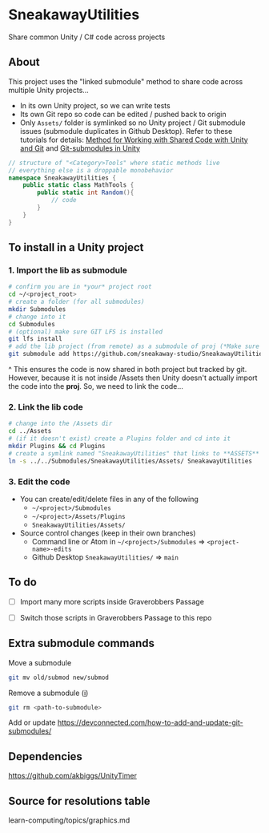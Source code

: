 
# SneakawayUtilities

Share common Unity / C# code across projects

## About

This project uses the "linked submodule" method to share code across multiple Unity projects...
- In its own Unity project, so we can write tests
- Its own Git repo so code can be edited / pushed back to origin
- Only `Assets/` folder is symlinked so no Unity project / Git submodule issues (submodule duplicates in Github Desktop). Refer to these tutorials for details: [Method for Working with Shared Code with Unity and Git](https://prime31.github.io/A-Method-for-Working-with-Shared-Code-with-Unity-and-Git/) and [Git-submodules in Unity](https://cschnack.de/blog/2019/gitsubm/)


```cs
// structure of "<Category>Tools" where static methods live
// everything else is a droppable monobehavior
namespace SneakawayUtilities {
	public static class MathTools {
		public static int Random(){
			// code
		}
	}
}
```







## To install in a Unity project


### 1. Import the lib as submodule

```bash
# confirm you are in *your* project root
cd ~/<project_root>
# create a folder (for all submodules)
mkdir Submodules
# change into it
cd Submodules
# (optional) make sure GIT LFS is installed
git lfs install
# add the lib project (from remote) as a submodule of proj (*Make sure you have read access to the repo*)
git submodule add https://github.com/sneakaway-studio/SneakawayUtilities SneakawayUtilities
```

^ This ensures the code is now shared in both project but tracked by git. However, because it is not inside /Assets then Unity doesn't actually import the code into the **proj**. So, we need to link the code...


### 2. Link the lib code

```bash
# change into the /Assets dir
cd ../Assets
# (if it doesn't exist) create a Plugins folder and cd into it
mkdir Plugins && cd Plugins
# create a symlink named "SneakawayUtilities" that links to **ASSETS** folder in lib
ln -s ../../Submodules/SneakawayUtilities/Assets/ SneakawayUtilities
```

### 3. Edit the code

- You can create/edit/delete files in any of the following
	- `~/<project>/Submodules`
	- `~/<project>/Assets/Plugins`
	- `SneakawayUtilities/Assets/`
- Source control changes (keep in their own branches)
 	- Command line or Atom in `~/<project>/Submodules` => `<project-name>-edits`
 	- Github Desktop `SneakawayUtilities/` => `main`








## To do

- [ ] Import many more scripts inside Graverobbers Passage
- [ ] Switch those scripts in Graverobbers Passage to this repo





## Extra submodule commands

Move a submodule

```bash
git mv old/submod new/submod
```

Remove a submodule ([i](https://stackoverflow.com/a/1260982/441878))

```bash
git rm <path-to-submodule>
```



Add or update https://devconnected.com/how-to-add-and-update-git-submodules/



## Dependencies

https://github.com/akbiggs/UnityTimer



## Source for resolutions table

learn-computing/topics/graphics.md
